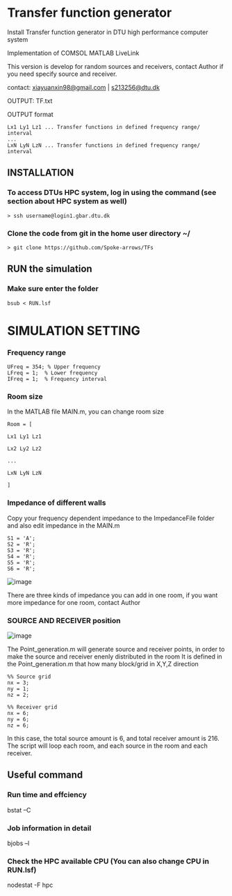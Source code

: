 # Transfer function generator

Install Transfer function generator in DTU high performance computer system

Implementation of COMSOL MATLAB LiveLink

This version is develop for random sources and receivers, contact Author if you need specify source and receiver.

contact: xiayuanxin98@gmail.com | s213256@dtu.dk

OUTPUT: TF.txt

OUTPUT format <br>
 ```
Lx1 Ly1 Lz1 ... Transfer functions in defined frequency range/ interval 
...
LxN LyN LzN ... Transfer functions in defined frequency range/ interval 

 ```
## INSTALLATION

### To access DTUs HPC system, log in using the command (see section about HPC system as well) <br>
`> ssh username@login1.gbar.dtu.dk`
### Clone the code from git in the home user directory ~/ <br>
 `> git clone https://github.com/Spoke-arrows/TFs`
 
## RUN the simulation
### Make sure enter the folder   <br>
`bsub < RUN.lsf`
 
 
 # SIMULATION SETTING
### Frequency range   <br>
 ```
UFreq = 354; % Upper frequency
LFreq = 1;  % Lower frequency
IFreq = 1;  % Frequency interval
 ```
 
### Room size
In the MATLAB file MAIN.m, you can change room size  <br>

```
Room = [

Lx1 Ly1 Lz1

Lx2 Ly2 Lz2

...

LxN LyN LzN

]
```
### Impedance of different walls
Copy your frequency dependent impedance to the ImpedanceFile folder and also edit impedance in the MAIN.m
<br>
```
S1 = 'A';
S2 = 'R';
S3 = 'R';
S4 = 'R';
S5 = 'R';
S6 = 'R';
```
![image](https://user-images.githubusercontent.com/42115062/185906660-15faf9ab-1471-4346-80ee-5991430e6736.png)

There are three kinds of impedance you can add in one room, if you want more impedance for one room, contact Author

### SOURCE AND RECEIVER position

![image](https://user-images.githubusercontent.com/42115062/185909373-4a152752-85cf-439a-9159-88419b34d8f6.png)

The Point_generation.m will generate source and receiver points, in order to make the source and receiver enenly distributed in the room
It is defined in the Point_generation.m that how many block/grid in X,Y,Z direction
<br>
```
%% Source grid
nx = 3;
ny = 1;
nz = 2;
```

```
%% Receiver grid
nx = 6;
ny = 6;
nz = 6;
```
In this case, the total source amount is 6, and total receiver amount is 216.
The script will loop each room, and each source in the room and each receiver.

## Useful command

### Run time and effciency
bstat –C

### Job information in detail
bjobs –l

### Check the HPC available CPU (You can also change CPU in RUN.lsf)

nodestat -F hpc
